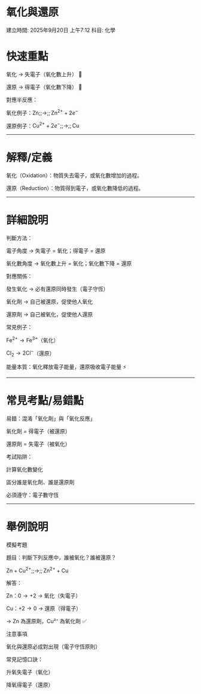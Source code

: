 # 氧化與還原

建立時間: 2025年9月20日 上午7:12
科目: 化學

# 快速重點

氧化 → 失電子（氧化數上升） 🔼

還原 → 得電子（氧化數下降） 🔽

對應半反應：

氧化例子：$\mathrm{Zn} ;;\rightarrow;; \mathrm{Zn^{2+}} + 2e^{-}$

還原例子：$\mathrm{Cu^{2+}} + 2e^{-} ;;\rightarrow;; \mathrm{Cu}$

---

# 解釋/定義

氧化（Oxidation）：物質失去電子，或氧化數增加的過程。

還原（Reduction）：物質得到電子，或氧化數降低的過程。

---

# 詳細說明

判斷方法：

電子角度 → 失電子 = 氧化；得電子 = 還原

氧化數角度 → 氧化數上升 = 氧化；氧化數下降 = 還原

對應關係：

發生氧化 → 必有還原同時發生（電子守恆）

氧化劑 → 自己被還原，促使他人氧化

還原劑 → 自己被氧化，促使他人還原

常見例子：

$\mathrm{Fe^{2+} \rightarrow Fe^{3+}}$（氧化）

$\mathrm{Cl_{2} \rightarrow 2Cl^{-}}$（還原）

能量本質：氧化釋放電子能量，還原吸收電子能量 ⚡

---

# 常見考點/易錯點

易錯：混淆「氧化劑」與「氧化反應」

氧化劑 = 得電子（被還原）

還原劑 = 失電子（被氧化）

考試陷阱：

計算氧化數變化

區分誰是氧化劑、誰是還原劑

必須遵守：電子數守恆

---

# 舉例說明

模擬考題

題目：判斷下列反應中，誰被氧化？誰被還原？

$\mathrm{Zn + Cu^{2+} ;;\rightarrow;; Zn^{2+} + Cu}$

解答：

Zn：$0 \rightarrow +2$ → 氧化（失電子）

Cu：$+2 \rightarrow 0$ → 還原（得電子）

→ Zn 為還原劑，Cu²⁺ 為氧化劑 ✅

注意事項

氧化與還原必成對出現（電子守恆原則）

常見記憶口訣：

升氧失電子（氧化）

降氧得電子（還原）